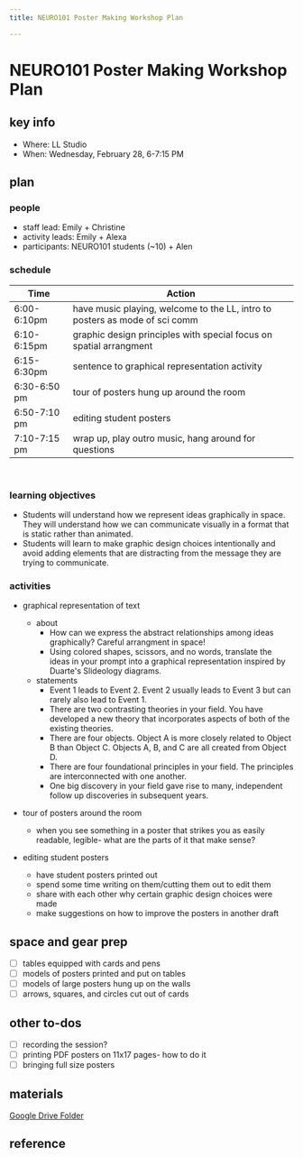 ```yaml
---
title: NEURO101 Poster Making Workshop Plan

---
```


# NEURO101 Poster Making Workshop Plan

## key info
- Where: LL Studio
- When: Wednesday, February 28, 6-7:15 PM

## plan

### people
* staff lead: Emily + Christine
* activity leads: Emily + Alexa
* participants: NEURO101 students (~10) + Alen


### schedule

| Time | Action |  
| -------- | -------- | 
| 6:00-6:10pm    |  have music playing, welcome to the LL, intro to posters as mode of sci comm   | 
| 6:10-6:15pm     |  graphic design principles with special focus on spatial arrangment  | 
| 6:15-6:30pm     |  sentence to graphical representation activity  | 
| 6:30-6:50 pm     |  tour of posters hung up around the room | 
| 6:50-7:10 pm   | editing student posters    | 
| 7:10-7:15 pm    |  wrap up, play outro music, hang around for questions    |  
 
### learning objectives
* Students will understand how we represent ideas graphically in space.  They will understand how we can communicate visually in a format that is static rather than animated.
* Students will learn to make graphic design choices intentionally and avoid adding elements that are distracting from the message they are trying to communicate.

### activities
* graphical representation of text
    * about
        * How can we express the abstract relationships among ideas graphically? Careful arrangment in space!
        * Using colored shapes, scissors, and no words, translate the ideas in your prompt into a graphical representation inspired by Duarte's Slideology diagrams.
    * statements
        * Event 1 leads to Event 2. Event 2 usually leads to Event 3 but can rarely also lead to Event 1.
        * There are two contrasting theories in your field. You have developed a new theory that incorporates aspects of both of the existing theories.
        * There are four objects. Object A is more closely related to Object B than Object C. Objects A, B, and C are all created from Object D.
        *  There are four foundational principles in your field. The principles are interconnected with one another.
        *  One big discovery in your field gave rise to many, independent follow up discoveries in subsequent years.

* tour of posters around the room
    * when you see something in a poster that strikes you as easily readable, legible- what are the parts of it that make sense?
* editing student posters
    * have student posters printed out
    * spend some time writing on them/cutting them out to edit them
    * share with each other why certain graphic design choices were made
    * make suggestions on how to improve the posters in another draft
  

## space and gear prep

- [ ] tables equipped with cards and pens
- [ ] models of posters printed and put on tables
- [ ] models of large posters hung up on the walls
- [ ] arrows, squares, and circles cut out of cards

## other to-dos
- [ ] recording the session?
- [ ] printing PDF posters on 11x17 pages- how to do it
- [ ] bringing full size posters 

## materials
[Google Drive Folder](https://drive.google.com/drive/folders/1LmVLqGxzXPCEDEGhtib7_ni-Ofgy1MSH?usp=sharing)

## reference
